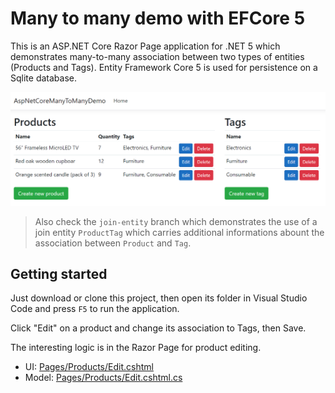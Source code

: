 # Many to many demo with EFCore 5
This is an ASP.NET Core Razor Page application for .NET 5 which demonstrates many-to-many association between two types of entities (Products and Tags). Entity Framework Core 5 is used for persistence on a Sqlite database.

![demo.png](demo.png)

> Also check the `join-entity` branch which demonstrates the use of a join entity `ProductTag` which carries additional informations abount the association between `Product` and `Tag`.

## Getting started
Just download or clone this project, then open its folder in Visual Studio Code and press `F5` to run the application.

Click "Edit" on a product and change its association to Tags, then Save.

The interesting logic is in the Razor Page for product editing.
 * UI: [Pages/Products/Edit.cshtml](Pages/Products/Edit.cshtml)
 * Model: [Pages/Products/Edit.cshtml.cs](Pages/Products/Edit.cshtml.cs)